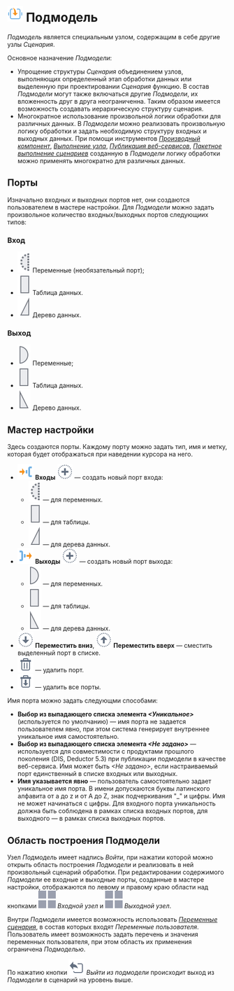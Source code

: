 # ![Подмодель](../../images/icons/components/generic_default.svg) Подмодель

*Подмодель* является специальным узлом, содержащим в себе другие узлы *Сценария*.

 Основное назначение *Подмодели*:
  - Упрощение структуры *Сценария* объединением узлов, выполняющих определенный этап обработки данных или выделенную при проектировании *Сценария* функцию. В состав *Подмодели* могут также включаться другие *Подмодели*, их вложенность друг в друга неограниченна. Таким образом имеется возможность создавать иерархическую структуру сценария.
  - Многократное использование произвольной логики обработки для различных данных. В *Подмодели* можно реализовать произвольную логику обработки и задать необходимую структуру входных и выходных данных. При помощи инструментов *[Производный компонент](../../scenario/derived-component.md)*, *[Выполнение узла](../../processors/control/execute-node.md)*, *[Публикация веб-сервисов](../../integration/web-services/README.md#sozdanie-sobstvennykh-veb-servisov)*, *[Пакетное выполнение сценариев](../../scenario/batchlauncher.md#paketnoe-vypolnenie-stsenariev)* созданную в *Подмодели* логику обработки можно применять многократно для различных данных.

## Порты

Изначально входных и выходных портов нет, они создаются пользователем в мастере настройки. Для *Подмодели* можно задать произвольное количество входных/выходных портов следующиих типов:

### Вход

* ![Входные переменные](../../images/icons/app/node/ports/inputs-optional/variable_inactive.svg) Переменные (необязательный порт);
* ![Входной источник данных](../../images/icons/app/node/ports/inputs/table_inactive.svg) Таблица данных.
* ![Входное дерево данных](../../images/icons/app/node/ports/inputs/tree_inactive.svg) Дерево данных.

### Выход

* ![Выходные переменные](../../images/icons/app/node/ports/outputs/variable_inactive.svg) Переменные;
* ![Выходной набор данных](../../images/icons/app/node/ports/outputs/table_inactive.svg) Таблица данных.
* ![Выходное дерево данных](../../images/icons/app/node/ports/outputs/tree_inactive.svg) Дерево данных.

## Мастер настройки

Здесь создаются порты. Каждому порту можно задать тип, имя и метку, которая будет отображаться при наведении курсора на него.

* ![Входы](../../images/icons/system_object_18/port-in_default.svg) **Входы** ![Новый порт](../../images/icons/toolbar-controls/plus_default.svg) — создать новый порт входа:
  * ![Для переменных](../../images/icons/app/node/ports/inputs-optional/variable_inactive.svg) — для переменных.
  * ![Для таблицы](../../images/icons/app/node/ports/inputs/table_inactive.svg) — для таблицы.
  * ![Для дерева данных](../../images/icons/app/node/ports/inputs/tree_inactive.svg) — для дерева данных.
* ![Выходы](../../images/icons/system_object_18/port-out_default.svg) **Выходы** ![Новый порт](../../images/icons/toolbar-controls/plus_default.svg) — создать новый порт выхода:
  * ![Для переменных](../../images/icons/app/node/ports/outputs/variable_inactive.svg) — для переменных.
  * ![Для таблицы](../../images/icons/app/node/ports/outputs/table_inactive.svg) — для таблицы.
  * ![Для дерева данных](../../images/icons/app/node/ports/outputs/tree_inactive.svg) — для дерева данных.
* ![Переместить вниз](../../images/icons/toolbar-controls/movedown_default.svg) **Переместить вниз**, ![Переместить вверх](../../images/icons/toolbar-controls/moveup_default.svg) **Переместить вверх** — сместить выделенный порт в списке.
* ![Удалить порт](../../images/icons/toolbar-controls/delete_default.svg) — удалить порт.
* ![Удалить все порты](../../images/icons/toolbar-controls/delete-all_default.svg) — удалить все порты.

Имя порта можно задать следующми способами:

* **Выбор из выпадающего списка элемента *<Уникальное>*** (используется по умолчанию) — имя порта не задается пользователем явно, при этом система генерирует внутреннее уникальное имя самостоятельно.
* **Выбор из выпадающего списка элемента *<Не задано>*** — используется для совместимости с продуктами прошлого поколения (DIS, Deductor 5.3) при публикации подмодели в качестве веб-сервиса. Имя может быть *<Не задано>*, если настраиваемый порт единственный в списке входных или выходных.
* **Имя указывается явно** — пользователь самостоятельно задает уникальное имя порта. В имени допускаются буквы латинского алфавита от а до z и от А до Z, знак подчеркивания "_" и цифры. Имя не может начинаться с цифры. Для входного порта уникальность должна быть соблюдена в рамках списка входных портов, для выходного — в рамках списка выходных портов.

## Область построения Подмодели

Узел *Подмодель* имеет надпись *Войти*, при нажатии которой можно открыть область построения *Подмодели* и реализовать в ней произвольный сценарий обработки. При редактировании содержимого *Подмодели* ее входные и выходные порты, созданные в мастере настройки, отображаются по левому и правому краю области над кнопками ![Выходной узел](../../images/icons/app/node/ports/submodel-port/submodel-port_20x20.svg) *Входной узел* и ![Выходной узел](../../images/icons/app/node/ports/submodel-port/submodel-port_20x20.svg) *Выходной узел*.

Внутри *Подмодели* имеется возможность использовать *[Переменные сценария](../../scenario/variables/scenario-variables.md)*, в состав которых входят *Переменные пользователя*. Пользователь имеет возможность задать перечень и значения переменных пользователя, при этом область их применения ограничена *Подмоделью*.

По нажатию кнопки ![Выйти из подмодели](../../images/icons/submodel/back.svg) *Выйти из подмодели* происходит выход из *Подмодели* в сценарий на уровень выше.
